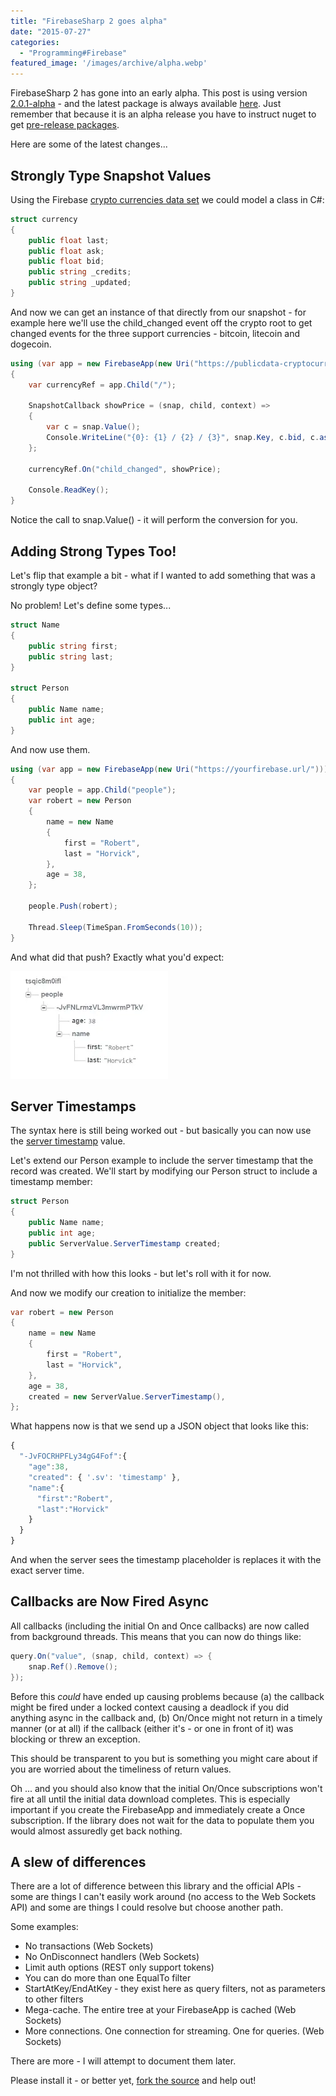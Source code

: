 ```yaml
---
title: "FirebaseSharp 2 goes alpha"
date: "2015-07-27"
categories: 
  - "Programming#Firebase"
featured_image: '/images/archive/alpha.webp'
---
```


FirebaseSharp 2 has gone into an early alpha. This post is using version [2.0.1-alpha](https://www.nuget.org/packages/FirebaseSharp/2.0.1-alpha) - and the latest package is always available [here](https://www.nuget.org/packages/FirebaseSharp/). Just remember that because it is an alpha release you have to instruct nuget to get [pre-release packages](https://docs.nuget.org/create/versioning#installing-prerelease-packages).

Here are some of the latest changes...

## Strongly Type Snapshot Values

Using the Firebase [crypto currencies data set](https://www.firebase.com/docs/open-data/cryptocurrencies.html) we could model a class in C#:

```csharp
struct currency
{
    public float last;
    public float ask;
    public float bid;
    public string _credits;
    public string _updated;
}
```

And now we can get an instance of that directly from our snapshot - for example here we'll use the child_changed event off the crypto root to get changed events for the three support currencies - bitcoin, litecoin and dogecoin.

```csharp
using (var app = new FirebaseApp(new Uri("https://publicdata-cryptocurrency.firebaseio.com/")))
{
    var currencyRef = app.Child("/");

    SnapshotCallback showPrice = (snap, child, context) =>
    {
        var c = snap.Value();
        Console.WriteLine("{0}: {1} / {2} / {3}", snap.Key, c.bid, c.ask, c.last);
    };

    currencyRef.On("child_changed", showPrice);

    Console.ReadKey();
} 
```

Notice the call to snap.Value() - it will perform the conversion for you.

## Adding Strong Types Too!

Let's flip that example a bit - what if I wanted to add something that was a strongly type object?

No problem! Let's define some types...

```csharp
struct Name
{
    public string first;
    public string last;
}

struct Person
{
    public Name name;
    public int age;
}
```

And now use them.

```csharp
using (var app = new FirebaseApp(new Uri("https://yourfirebase.url/")))
{
    var people = app.Child("people");
    var robert = new Person
    {
        name = new Name
        {
            first = "Robert",
            last = "Horvick",
        },
        age = 38,
    };

    people.Push(robert);

    Thread.Sleep(TimeSpan.FromSeconds(10));
}
```

And what did that push? Exactly what you'd expect:

![addobjectresult](/images/archive/addobjectresult.webp)

## Server Timestamps

The syntax here is still being worked out - but basically you can now use the [server timestamp](https://www.firebase.com/docs/web/api/servervalue/timestamp.html) value.

Let's extend our Person example to include the server timestamp that the record was created. We'll start by modifying our Person struct to include a timestamp member:

```csharp
struct Person
{
    public Name name;
    public int age;
    public ServerValue.ServerTimestamp created;
}
```

I'm not thrilled with how this looks - but let's roll with it for now.

And now we modify our creation to initialize the member:

```csharp
var robert = new Person
{
    name = new Name
    {
        first = "Robert",
        last = "Horvick",
    },
    age = 38,
    created = new ServerValue.ServerTimestamp(),
};
```

What happens now is that we send up a JSON object that looks like this:

```js
{  
  "-JvFOCRHPFLy34gG4Fof":{  
    "age":38,
    "created": { '.sv': 'timestamp' },
    "name":{  
      "first":"Robert",
      "last":"Horvick"
    }
  }
}
```

And when the server sees the timestamp placeholder is replaces it with the exact server time.

## Callbacks are Now Fired Async

All callbacks (including the initial On and Once callbacks) are now called from background threads. This means that you can now do things like:

```csharp
query.On("value", (snap, child, context) => {
    snap.Ref().Remove();
});
```

Before this _could_ have ended up causing problems because (a) the callback might be fired under a locked context causing a deadlock if you did anything async in the callback and, (b) On/Once might not return in a timely manner (or at all) if the callback (either it's - or one in front of it) was blocking or threw an exception.

This should be transparent to you but is something you might care about if you are worried about the timeliness of return values.

Oh ... and you should also know that the initial On/Once subscriptions won't fire at all until the initial data download completes. This is especially important if you create the FirebaseApp and immediately create a Once subscription. If the library does not wait for the data to populate them you would almost assuredly get back nothing.

## A slew of differences

There are a lot of difference between this library and the official APIs - some are things I can't easily work around (no access to the Web Sockets API) and some are things I could resolve but choose another path.

Some examples:

- No transactions (Web Sockets)
- No OnDisconnect handlers (Web Sockets)
- Limit auth options (REST only support tokens)
- You can do more than one EqualTo filter
- StartAtKey/EndAtKey - they exist here as query filters, not as parameters to other filters
- Mega-cache. The entire tree at your FirebaseApp is cached (Web Sockets)
- More connections. One connection for streaming. One for queries. (Web Sockets)

There are more - I will attempt to document them later.

Please install it - or better yet, [fork the source](https://github.com/bubbafat/FirebaseSharp) and help out!
